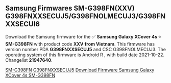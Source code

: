 <h2>Samsung Firmwares SM-G398FN(XXV) G398FNXXSECUJ5/G398FNOLMECUJ3/G398FNXXSECUI6</h2>
Download the Samsung firmware for the ✅ <strong>Samsung Galaxy XCover 4s </strong> ⭐ <strong>SM-G398FN</strong> with product code <strong>XXV</strong> <strong> from Vietnam</strong>. This firmware has version number PDA <strong>G398FNXXSECUJ5</strong> and CSC G398FNOLMECUJ3. The operating system of this firmware is Android R , with build date 2021-10-22. Changelist <strong>21947640</strong>.


[SM-G398FN](https://samfirm.shop/samsung/model/SM-G398FN)
[G398FNXXSECUJ5](https://samfirm.shop/samsung/pda/G398FNXXSECUJ5)
[Download Firmware Samsung Galaxy XCover 4s SM-G398FN](https://samfirm.shop/samsung/firmware/467697)
